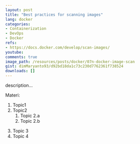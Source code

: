 ```yaml
---
layout: post
title: "Best practices for scanning images"
lang: docker
categories:
- Containerization
- DevOps
- Docker
refs: 
- https://docs.docker.com/develop/scan-images/
youtube: 
comments: true
image_path: /resources/posts/docker/07n-docker-image-scan
gist: dimMaryanto93/d92bd18da1c73c230d7762361f738524
downloads: []
---
```



description...

Materi: 

1. Topic1
2. Topic2
    1. Topic 2.a
    2. Topic 2.b
<!--more-->
3. Topic 3
4. Topic 4